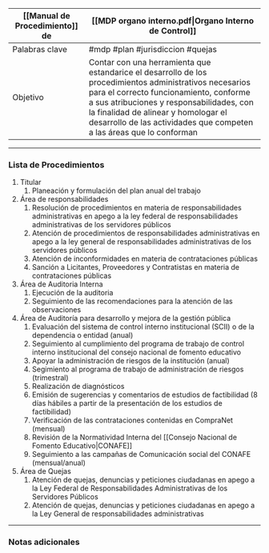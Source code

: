 
| [[Manual de Procedimiento]] de | [[MDP organo interno.pdf\|Organo Interno de Control]] |
|-----------------------------|-------------------------------------------|
| Palabras clave              | #mdp #plan #jurisdiccion #quejas |
| Objetivo                    | Contar con una herramienta que estandarice el desarrollo de los procedimientos administrativos necesarios para el correcto funcionamiento, conforme a sus atribuciones y responsabilidades, con la finalidad de alinear y homologar el desarrollo de las actividades que competen a las áreas que lo conforman |

---

### Lista de Procedimientos
1. Titular
	1. Planeación y formulación del plan anual del trabajo
2. Área de responsabilidades
	1. Resolución de procedimientos en materia de responsabilidades administrativas en apego a la ley federal de responsabilidades administrativas de los servidores públicos
	2. Atención de procedimientos de responsabilidades administrativas en apego a la ley general de responsabilidades administrativas de los servidores públicos
	3. Atención de inconformidades en materia de contrataciones públicas
	4. Sanción a Licitantes, Proveedores y Contratistas en materia de contrataciones públicas
3. Área de Auditoria Interna
	1. Ejecución de la auditoria
	2. Seguimiento de las recomendaciones para la atención de las observaciones
4. Área de Auditoría para desarrollo y mejora de la gestión pública
	1. Evaluación del sistema de control interno institucional (SCII) o de la dependencia o entidad (anual)
	2. Seguimiento al cumplimiento del programa de trabajo de control interno institucional del consejo nacional de fomento educativo
	3. Apoyar la administración de riesgos de la institución (anual)
	4. Segimiento al programa de trabajo de administración de riesgos (trimestral)
	5. Realización de diagnósticos
	6. Emisión de sugerencias y comentarios de estudios de factibilidad (8 días hábiles a partir de la presentación de los estudios de factibilidad)
	7. Verificación de las contrataciones contenidas en CompraNet (mensual)
	8. Revisión de la Normatividad Interna del [[Consejo Nacional de Fomento Educativo|CONAFE]]
	9. Seguimiento a las campañas de Comunicación social del CONAFE (mensual/anual)
5. Área de Quejas
	1. Atención de quejas, denuncias y peticiones ciudadanas en apego a la Ley Federal de Responsabilidades Administrativas de los Servidores Públicos
	2. Atención de quejas, denuncias y peticiones ciudadanas en apego a la Ley General de responsabilidades administrativas

---

### Notas adicionales
